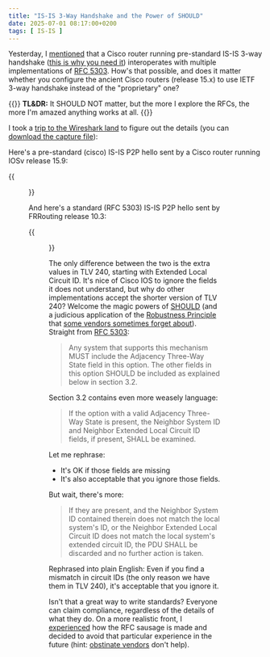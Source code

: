 ```yaml
---
title: "IS-IS 3-Way Handshake and the Power of SHOULD"
date: 2025-07-01 08:17:00+0200
tags: [ IS-IS ]
---
```

Yesterday, I [mentioned](/2025/06/netlab-start-tools/) that a Cisco router running pre-standard IS-IS 3-way handshake ([this is why you need it](https://isis.bgplabs.net/basic/3-p2p/#three-way-handshake)) interoperates with multiple implementations of [RFC 5303](https://datatracker.ietf.org/doc/html/rfc5303). How's that possible, and does it matter whether you configure the ancient Cisco routers (release 15.x) to use IETF 3-way handshake instead of the "proprietary" one?

{{<long-quote>}}
**TL&DR:** It SHOULD NOT matter, but the more I explore the RFCs, the more I'm amazed anything works at all. 
{{</long-quote>}}

I took a [trip to the Wireshark land](/2025/06/netlab-start-tools/) to figure out the details (you can [download the capture file](/2025/07/capture-isis-hello.pcapng)):
<!--more-->
Here's a pre-standard (cisco) IS-IS P2P hello sent by a Cisco router running IOSv release 15.9:

{{<figure src="/2025/07/ws-isis-p2p-hello-cisco.png">}}

And here's a standard (RFC 5303) IS-IS P2P hello sent by FRRouting release 10.3:

{{<figure src="/2025/07/ws-isis-p2p-hello-ietf.png">}}

The only difference between the two is the extra values in TLV 240, starting with Extended Local Circuit ID. It's nice of Cisco IOS to ignore the fields it does not understand, but why do other implementations accept the shorter version of TLV 240? Welcome the magic powers of [SHOULD](https://datatracker.ietf.org/doc/html/rfc2119) (and a judicious application of the [Robustness Principle](https://en.wikipedia.org/wiki/Robustness_principle) that [some vendors sometimes forget about](/2025/06/evpn-route-attributes-matter/)). Straight from [RFC 5303](https://datatracker.ietf.org/doc/html/rfc5303#section-3.1):

> Any system that supports this mechanism MUST include the Adjacency Three-Way State field in this option.  The other fields in this option SHOULD be included as explained below in section 3.2.

Section 3.2 contains even more weasely language:

> If the option with a valid Adjacency Three-Way State is present, the Neighbor System ID and Neighbor Extended Local Circuit ID fields, if present, SHALL be examined.

Let me rephrase:

* It's OK if those fields are missing
* It's also acceptable that you ignore those fields.

But wait, there's more:

> If they are present, and the Neighbor System ID contained therein does not match the local system's ID, or the Neighbor Extended Local Circuit ID does not match the local system's extended circuit ID, the PDU SHALL be discarded and no further action is taken.

Rephrased into plain English: Even if you find a mismatch in circuit IDs (the only reason we have them in TLV 240), it's acceptable that you ignore it.

Isn't that a great way to write standards? Everyone can claim compliance, regardless of the details of what they do. On a more realistic front, I [experienced](https://blog.ipspace.net/2015/02/rfc-7454-bgp-operations-and-security/) how the RFC sausage is made and decided to avoid that particular experience in the future (hint: [obstinate vendors](https://blog.ipspace.net/2021/10/ipv6-multiple-addresses-per-interface/) don't help).
